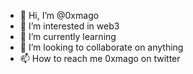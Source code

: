 - 👋 Hi, I’m @0xmago
- 👀 I’m interested in web3
- 🌱 I’m currently learning 
- 💞️ I’m looking to collaborate on anything
- 📫 How to reach me 0xmago on twitter

<!---
0xmago/0xmago is a ✨ special ✨ repository because its `README.md` (this file) appears on your GitHub profile.
You can click the Preview link to take a look at your changes.
--->
